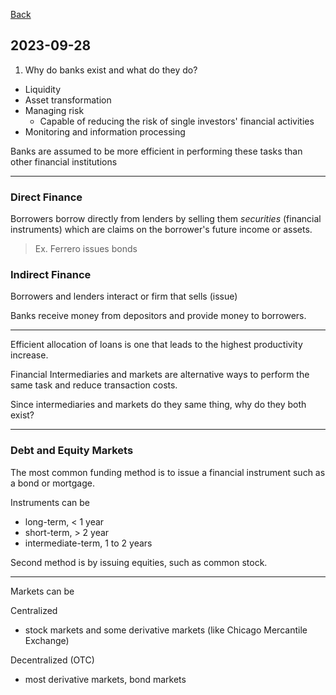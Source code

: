 
[Back](../Index.md)

## 2023-09-28

1. Why do banks exist and what do they do?

- Liquidity
- Asset transformation
- Managing risk
  - Capable of reducing the risk of single investors' financial activities
- Monitoring and information processing

Banks are assumed to be more efficient in performing these tasks than other financial institutions

---

### Direct Finance

Borrowers borrow directly from lenders by selling them *securities* (financial instruments) which are claims on the borrower's future income or assets.

>Ex. Ferrero issues bonds

### Indirect Finance

Borrowers and lenders interact or firm that sells (issue)

Banks receive money from depositors and provide money to borrowers.

---

Efficient allocation of loans is one that leads to the highest productivity increase.  

Financial Intermediaries and markets are alternative ways to perform the same task and reduce transaction costs.

Since intermediaries and markets do they same thing, why do they both exist?

---

### Debt and Equity Markets

The most common funding method is to issue a financial instrument such as a bond or mortgage.

Instruments can be

- long-term, < 1 year  
- short-term, > 2 year
- intermediate-term, 1 to 2 years

Second method is by issuing equities, such as common stock.

---

Markets can be

Centralized

- stock markets and some derivative markets (like Chicago Mercantile Exchange)

Decentralized (OTC)

- most derivative markets, bond markets
